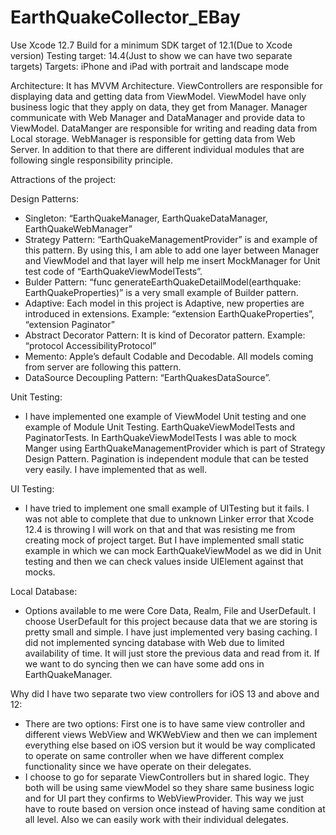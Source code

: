 # EarthQuakeCollector_EBay

Use Xcode 12.7
Build for a minimum SDK target of 12.1(Due to Xcode version)
Testing target: 14.4(Just to show we can have two separate targets)
Targets: iPhone and iPad with portrait and landscape mode

Architecture:
It has MVVM Architecture. ViewControllers are responsible for displaying data and getting data from ViewModel. ViewModel have only business logic that they apply on data, they get from Manager. Manager communicate with Web Manager and DataManager and provide data to ViewModel. DataManger are responsible for writing and reading data from Local storage. WebManager is responsible for getting data from Web Server. In addition to that there are different individual modules that are following single responsibility principle.


Attractions of the project:

Design Patterns: 
- Singleton: “EarthQuakeManager, EarthQuakeDataManager, EarthQuakeWebManager”
- Strategy Pattern: “EarthQuakeManagementProvider” is and example of this pattern. By using this, I am able to add one layer between Manager and ViewModel and that layer will help me insert MockManager for Unit test code of “EarthQuakeViewModelTests”.
- Bulder Pattern: “func generateEarthQuakeDetailModel(earthquake: EarthQuakeProperties)”  is a very small example of Builder pattern.
- Adaptive: Each model in this project is Adaptive, new properties are introduced in extensions. Example: “extension EarthQuakeProperties”, “extension Paginator”
- Abstract Decorator Pattern:  It is kind of Decorator pattern. Example: “protocol AccessibilityProtocol”
- Memento: Apple’s default Codable and Decodable. All models coming from server are following this pattern.
- DataSource Decoupling Pattern:  “EarthQuakesDataSource”.


Unit Testing:
- I have implemented one example of ViewModel Unit testing and one example of Module Unit Testing.
EarthQuakeViewModelTests and PaginatorTests. In EarthQuakeViewModelTests I was able to mock Manger using EarthQuakeManagementProvider which is part of Strategy Design Pattern. Pagination is independent module that can be tested very easily. I have implemented that as well.

UI Testing:
- I have tried to implement one small example of UITesting but it fails. I was not able to complete that due to unknown Linker error that Xcode 12.4 is throwing I will work on that and that was resisting me from creating mock of project target. But I have implemented small static example in which we can mock EarthQuakeViewModel as we did in Unit testing and then we can check values inside UIElement against that mocks.

Local Database: 
- Options available to me were Core Data, Realm, File and UserDefault. I choose UserDefault for this project because data that we are storing is pretty small and simple. I have just implemented very basing caching. I did not implemented syncing database with Web due to limited availability of time. It will just store the previous data and read from it. If we want to do syncing then we can have some add ons in EarthQuakeManager.

Why did I have two separate two view controllers for iOS 13 and above and 12:
- There are two options: First one is to have same view controller and different views WebView and WKWebView and then we can implement everything else based on iOS version but it would be way complicated to operate on same controller when we have different complex functionality since we have operate on their delegates.
- I choose to go for separate ViewControllers but in shared logic. They both will be using same viewModel so they share same business logic and for UI part they confirms to WebViewProvider. This way we just have to route based on version once instead of having same condition at all level. Also we can easily work with their individual delegates.


